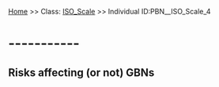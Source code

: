 [Home](https://github.com/mm80843/T3.5/blob/pages/index.md) >> Class: [ISO_Scale](https://github.com/mm80843/T3.5/tree/pages/docs/ISO_Scale/index.md) >> Individual ID:PBN__ISO_Scale_4 

# __-----------__

## Risks affecting (or not) GBNs


